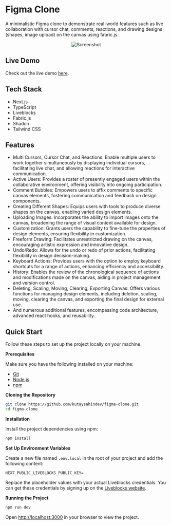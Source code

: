 # Figma Clone

A minimalistic Figma clone to demonstrate real-world features such as live collaboration with cursor chat, comments, reactions, and drawing designs (shapes, image upload) on the canvas using fabric.js.

<p align="center">
  <img src="https://github.com/kutaysahindev/figma-clone/assets/79334889/0d80264a-72d3-4844-9a48-859f226812bb" alt="Screenshot">
</p>

## Live Demo
Check out the live demo [here](https://figma-clone-bay.vercel.app/).


## Tech Stack
- Next.js
- TypeScript
- Liveblocks
- Fabric.js
- Shadcn
- Tailwind CSS

## Features
- Multi Cursors, Cursor Chat, and Reactions: Enable multiple users to work together simultaneously by displaying individual cursors, facilitating live chat, and allowing reactions for interactive communication.
- Active Users: Provides a roster of presently engaged users within the collaborative environment, offering visibility into ongoing participation.
- Comment Bubbles: Empowers users to affix comments to specific canvas elements, fostering communication and feedback on design components.
- Creating Different Shapes: Equips users with tools to produce diverse shapes on the canvas, enabling varied design elements.
- Uploading Images: Incorporates the ability to import images onto the canvas, broadening the range of visual content available for design.
- Customization: Grants users the capability to fine-tune the properties of design elements, ensuring flexibility in customization.
- Freeform Drawing: Facilitates unrestricted drawing on the canvas, encouraging artistic expression and innovative design.
- Undo/Redo: Allows for the undo or redo of prior actions, facilitating flexibility in design decision-making.
- Keyboard Actions: Provides users with the option to employ keyboard shortcuts for a range of actions, enhancing efficiency and accessibility.
- History: Enables the review of the chronological sequence of actions and modifications made on the canvas, aiding in project management and version control.
- Deleting, Scaling, Moving, Clearing, Exporting Canvas: Offers various functions for managing design elements, including deletion, scaling, moving, clearing the canvas, and exporting the final design for external use.
- And numerous additional features, encompassing code architecture, advanced react hooks, and reusability.

## Quick Start
Follow these steps to set up the project locally on your machine.

**Prerequisites**

Make sure you have the following installed on your machine:

- [Git](https://git-scm.com/)
- [Node.js](https://nodejs.org/en)
- [npm](https://www.npmjs.com/)

**Cloning the Repository**

```bash
git clone https://github.com/kutaysahindev/figma-clone.git
cd figma-clone
```

**Installation**

Install the project dependencies using npm:

```bash
npm install
```

**Set Up Environment Variables**

Create a new file named `.env.local` in the root of your project and add the following content:

```env
NEXT_PUBLIC_LIVEBLOCKS_PUBLIC_KEY=
```

Replace the placeholder values with your actual Liveblocks credentials. You can get these credentials by signing up on the [Liveblocks website](https://liveblocks.io).

**Running the Project**

```bash
npm run dev
```

Open [http://localhost:3000](http://localhost:3000) in your browser to view the project.

